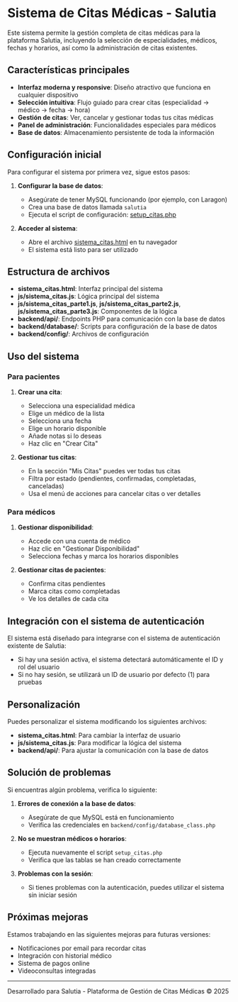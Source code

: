 # Sistema de Citas Médicas - Salutia

Este sistema permite la gestión completa de citas médicas para la plataforma Salutia, incluyendo la selección de especialidades, médicos, fechas y horarios, así como la administración de citas existentes.

## Características principales

- **Interfaz moderna y responsive**: Diseño atractivo que funciona en cualquier dispositivo
- **Selección intuitiva**: Flujo guiado para crear citas (especialidad → médico → fecha → hora)
- **Gestión de citas**: Ver, cancelar y gestionar todas tus citas médicas
- **Panel de administración**: Funcionalidades especiales para médicos
- **Base de datos**: Almacenamiento persistente de toda la información

## Configuración inicial

Para configurar el sistema por primera vez, sigue estos pasos:

1. **Configurar la base de datos**:
   - Asegúrate de tener MySQL funcionando (por ejemplo, con Laragon)
   - Crea una base de datos llamada `salutia`
   - Ejecuta el script de configuración: [setup_citas.php](backend/database/setup_citas.php)

2. **Acceder al sistema**:
   - Abre el archivo [sistema_citas.html](sistema_citas.html) en tu navegador
   - El sistema está listo para ser utilizado

## Estructura de archivos

- **sistema_citas.html**: Interfaz principal del sistema
- **js/sistema_citas.js**: Lógica principal del sistema
- **js/sistema_citas_parte1.js**, **js/sistema_citas_parte2.js**, **js/sistema_citas_parte3.js**: Componentes de la lógica
- **backend/api/**: Endpoints PHP para comunicación con la base de datos
- **backend/database/**: Scripts para configuración de la base de datos
- **backend/config/**: Archivos de configuración

## Uso del sistema

### Para pacientes

1. **Crear una cita**:
   - Selecciona una especialidad médica
   - Elige un médico de la lista
   - Selecciona una fecha
   - Elige un horario disponible
   - Añade notas si lo deseas
   - Haz clic en "Crear Cita"

2. **Gestionar tus citas**:
   - En la sección "Mis Citas" puedes ver todas tus citas
   - Filtra por estado (pendientes, confirmadas, completadas, canceladas)
   - Usa el menú de acciones para cancelar citas o ver detalles

### Para médicos

1. **Gestionar disponibilidad**:
   - Accede con una cuenta de médico
   - Haz clic en "Gestionar Disponibilidad"
   - Selecciona fechas y marca los horarios disponibles

2. **Gestionar citas de pacientes**:
   - Confirma citas pendientes
   - Marca citas como completadas
   - Ve los detalles de cada cita

## Integración con el sistema de autenticación

El sistema está diseñado para integrarse con el sistema de autenticación existente de Salutia:

- Si hay una sesión activa, el sistema detectará automáticamente el ID y rol del usuario
- Si no hay sesión, se utilizará un ID de usuario por defecto (1) para pruebas

## Personalización

Puedes personalizar el sistema modificando los siguientes archivos:

- **sistema_citas.html**: Para cambiar la interfaz de usuario
- **js/sistema_citas.js**: Para modificar la lógica del sistema
- **backend/api/**: Para ajustar la comunicación con la base de datos

## Solución de problemas

Si encuentras algún problema, verifica lo siguiente:

1. **Errores de conexión a la base de datos**:
   - Asegúrate de que MySQL está en funcionamiento
   - Verifica las credenciales en `backend/config/database_class.php`

2. **No se muestran médicos o horarios**:
   - Ejecuta nuevamente el script `setup_citas.php`
   - Verifica que las tablas se han creado correctamente

3. **Problemas con la sesión**:
   - Si tienes problemas con la autenticación, puedes utilizar el sistema sin iniciar sesión

## Próximas mejoras

Estamos trabajando en las siguientes mejoras para futuras versiones:

- Notificaciones por email para recordar citas
- Integración con historial médico
- Sistema de pagos online
- Videoconsultas integradas

---

Desarrollado para Salutia - Plataforma de Gestión de Citas Médicas © 2025
